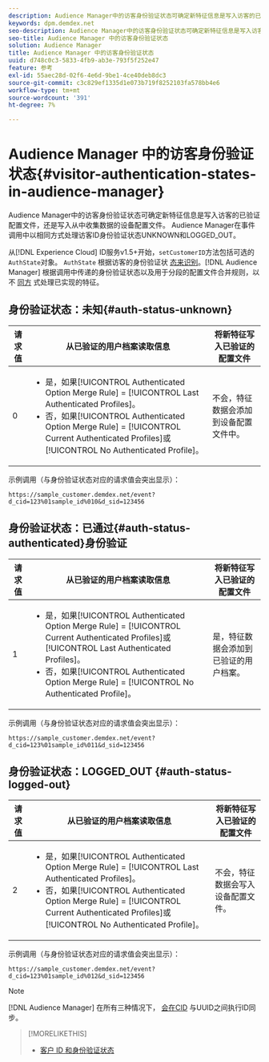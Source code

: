 ```yaml
---
description: Audience Manager中的访客身份验证状态可确定新特征信息是写入访客的已验证配置文件，还是写入从中收集数据的设备配置文件。 Audience Manager在事件调用中以相同方式处理访客ID身份验证状态UNKNOWN和LOGGED_OUT。
keywords: dpm.demdex.net
seo-description: Audience Manager中的访客身份验证状态可确定新特征信息是写入访客的已验证配置文件，还是写入从中收集数据的设备配置文件。 Audience Manager在事件调用中以相同方式处理访客ID身份验证状态UNKNOWN和LOGGED_OUT。
seo-title: Audience Manager 中的访客身份验证状态
solution: Audience Manager
title: Audience Manager 中的访客身份验证状态
uuid: d748c0c3-5833-4fb9-ab3e-793f5f252e47
feature: 参考
exl-id: 55aec28d-02f6-4e6d-9be1-4ce40deb8dc3
source-git-commit: c3c829ef1335d1e073b719f8252103fa578bb4e6
workflow-type: tm+mt
source-wordcount: '391'
ht-degree: 7%

---
```


# Audience Manager 中的访客身份验证状态{#visitor-authentication-states-in-audience-manager}

Audience Manager中的访客身份验证状态可确定新特征信息是写入访客的已验证配置文件，还是写入从中收集数据的设备配置文件。 Audience Manager在事件调用中以相同方式处理访客ID身份验证状态UNKNOWN和LOGGED_OUT。

从[!DNL Experience Cloud] ID服务v1.5+开始，`setCustomerID`方法包括可选的`AuthState`对象。 `AuthState` 根据访客的身份验证状 [态来识别](https://docs.adobe.com/content/help/en/id-service/using/reference/authenticated-state.html)。[!DNL Audience Manager] 根据调用中传递的身份验证状态以及用于分段的配置文件合并规则，以不 [同方](../features/profile-merge-rules/merge-rules-dashboard.md) 式处理已实现的特征。

## 身份验证状态：未知{#auth-status-unknown}

| 请求值 | 从已验证的用户档案读取信息 | 将新特征写入已验证的配置文件 |
|---|---|---|
| 0 | <ul><li>是，如果[!UICONTROL Authenticated Option Merge Rule] = [!UICONTROL Last Authenticated Profiles]。</li><li>否，如果[!UICONTROL Authenticated Option Merge Rule] = [!UICONTROL Current Authenticated Profiles]或[!UICONTROL No Authenticated Profile]。</li></ul> | 不会，特征数据会添加到设备配置文件中。 |

示例调用（与身份验证状态对应的请求值会突出显示）：

`https://sample_customer.demdex.net/event?d_cid=123%01sample_id%010&d_sid=123456`

## 身份验证状态：已通过{#auth-status-authenticated}身份验证

| 请求值 | 从已验证的用户档案读取信息 | 将新特征写入已验证的配置文件 |
|---|---|---|
| 1 | <ul><li>是，如果[!UICONTROL Authenticated Option Merge Rule] = [!UICONTROL Current Authenticated Profiles]或[!UICONTROL Last Authenticated Profiles]。</li><li>否，如果[!UICONTROL Authenticated Option Merge Rule] = [!UICONTROL No Authenticated Profile]。</li></ul> | 是，特征数据会添加到已验证的用户档案。 |

示例调用（与身份验证状态对应的请求值会突出显示）：

`https://sample_customer.demdex.net/event?d_cid=123%01sample_id%011&d_sid=123456`

## 身份验证状态：LOGGED_OUT {#auth-status-logged-out}

| 请求值 | 从已验证的用户档案读取信息 | 将新特征写入已验证的配置文件 |
|---|---|---|
| 2 | <ul><li>是，如果[!UICONTROL Authenticated Option Merge Rule] = [!UICONTROL Last Authenticated Profiles]。</li><li>否，如果[!UICONTROL Authenticated Option Merge Rule] = [!UICONTROL Current Authenticated Profiles]或[!UICONTROL No Authenticated Profile]。</li></ul> | 不会，特征数据会写入设备配置文件。 |

示例调用（与身份验证状态对应的请求值会突出显示）：

`https://sample_customer.demdex.net/event?d_cid=123%01sample_id%012&d_sid=123456`

>[!NOTE]
>
>[!DNL Audience Manager] 在所有三种情况下， [会在CID](../reference/ids-in-aam.md) 与UUID之间执行ID同步。

>[!MORELIKETHIS]
>
>* [客户 ID 和身份验证状态](https://docs.adobe.com/content/help/en/id-service/using/reference/authenticated-state.html)

